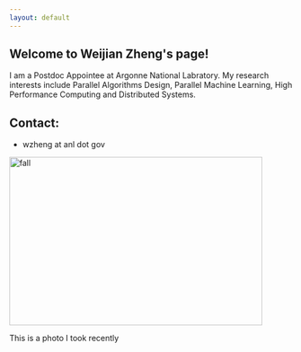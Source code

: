```yaml
---
layout: default
---
```


## Welcome to Weijian Zheng's page!

I am a Postdoc Appointee at Argonne National Labratory. My research interests include Parallel Algorithms Design, Parallel Machine Learning, High Performance Computing and Distributed Systems.
   
## Contact:

* wzheng at anl dot gov
  

<img src="photos/2022/fall02.JPG" alt="fall" width="450" height="300"/>

This is a photo I took recently
